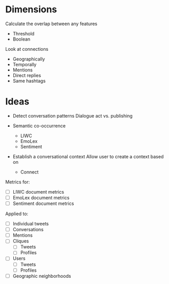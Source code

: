 # Dimensions

Calculate the overlap between any features
* Threshold
* Boolean

Look at connections
* Geographically
* Temporally
* Mentions
* Direct replies
* Same hashtags

# Ideas

* Detect conversation patterns
    Dialogue act vs. publishing

* Semantic co-occurrence
  * LIWC
  * EmoLex
  * Sentiment

* Establish a conversational context
  Allow user to create a context based on
  * Connect


Metrics for:
- [  ] LIWC document metrics
- [  ] EmoLex document metrics
- [  ] Sentiment document metrics

Applied to:
- [  ] Individual tweets
- [  ] Conversations
- [  ] Mentions
- [  ] Cliques
  - [  ] Tweets
  - [  ] Profiles
- [  ] Users
  - [  ] Tweets
  - [  ] Profiles
- [  ] Geographic neighborhoods
